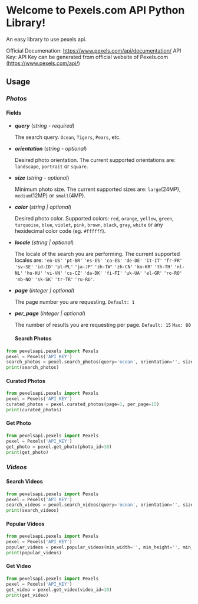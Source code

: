 # Welcome to Pexels.com API Python Library!

An easy library to use pexels api.

Official Documenation: https://www.pexels.com/api/documentation/
API Key: API Key can be generated from official website of Pexels.com (https://www.pexels.com/api/)

## Usage

### ***Photos***

#### Fields

- ***query***
    (*string - required*) 

    The search query. `Ocean`, `Tigers`, `Pears`, etc. 

- ***orientation***
    (*string - optional*) 

    Desired photo orientation. The current supported orientations are: `landscape`, `portrait` or `square`. 

- ***size***
    (*string - optional*)

    Minimum photo size. The current supported sizes are: `large`(24MP), `medium`(12MP) or `small`(4MP).

- ***color***
    (*string | optional*)

    Desired photo color. Supported colors:  `red`,  `orange`,  `yellow`,  `green`,  `turquoise`,  `blue`,  `violet`,  `pink`,  `brown`,  `black`,  `gray`,  `white`  or any hexidecimal color code (eg.  `#ffffff`).

- ***locale***
    (*string | optional*)

    The locale of the search you are performing. The current supported locales are:  `'en-US'`  `'pt-BR'`  `'es-ES'`  `'ca-ES'`  `'de-DE'`  `'it-IT'`  `'fr-FR'`  `'sv-SE'`  `'id-ID'`  `'pl-PL'`  `'ja-JP'`  `'zh-TW'`  `'zh-CN'`  `'ko-KR'`  `'th-TH'`  `'nl-NL'`  `'hu-HU'`  `'vi-VN'`  `'cs-CZ'`  `'da-DK'`  `'fi-FI'`  `'uk-UA'`  `'el-GR'`  `'ro-RO'`  `'nb-NO'`  `'sk-SK'`  `'tr-TR'`  `'ru-RU'`.

- ***page***
    (*integer | optional*)

	The page number you are requesting.  `Default: 1`
	
- ***per_page***
    (*integer | optional*)

    The number of results you are requesting per page.  `Default: 15`  `Max: 80`

  #### Search Photos

```python
from pexelsapi.pexels import Pexels
pexel = Pexels('API_KEY')
search_photos = pexel.search_photos(query='ocean', orientation='', size='', color='', locale='', page=1, per_page=15)
print(search_photos)
```
#### Curated Photos
```python
from pexelsapi.pexels import Pexels
pexel = Pexels('API_KEY')
curated_photos = pexel.curated_photos(page=1, per_page=15)
print(curated_photos)
```
#### Get Photo
```python
from pexelsapi.pexels import Pexels
pexel = Pexels('API_KEY')
get_photo = pexel.get_photo(photo_id=10)
print(get_photo)
```
### ***Videos***

#### Search Videos
```python
from pexelsapi.pexels import Pexels
pexel = Pexels('API_KEY')
search_videos = pexel.search_videos(query='ocean', orientation='', size='', color='', locale='', page=1, per_page=15)
print(search_videos)
```
#### Popular Videos
```python
from pexelsapi.pexels import Pexels
pexel = Pexels('API_KEY')
popular_videos = pexel.popular_videos(min_width='', min_height='', min_duration='', max_duration='', page=1, per_page=15)
print(popular_videos)
```
#### Get Video
```python
from pexelsapi.pexels import Pexels
pexel = Pexels('API_KEY')
get_video = pexel.get_video(video_id=10)
print(get_video)
```